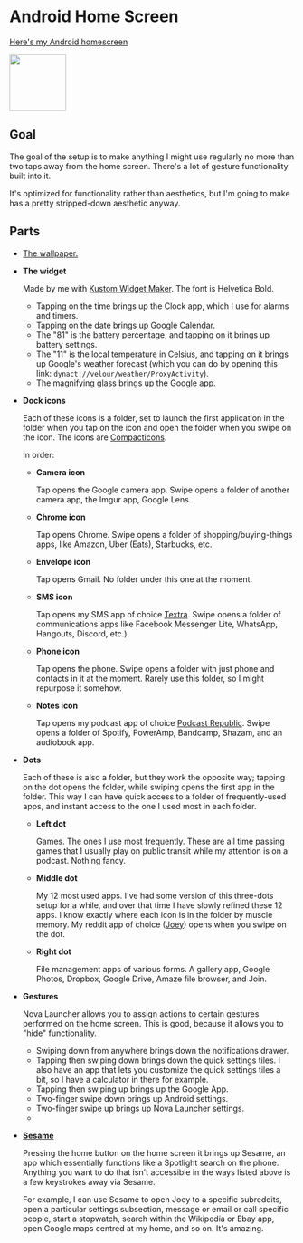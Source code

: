 # Android Home Screen

[Here's my Android homescreen](https://i.imgur.com/nevVV8d.png)

<img src="https://i.imgur.com/nevVV8d.png" width="100">

## Goal

The goal of the setup is to make anything I might use regularly no more than two taps away from the home screen. There's a lot of gesture functionality built into it.

It's optimized for functionality rather than aesthetics, but I'm going to make has a pretty stripped-down aesthetic anyway.

## Parts

* [The wallpaper.](https://i.imgur.com/6mDQLAb.png)

* **The widget**

	Made by me with [Kustom Widget Maker](https://play.google.com/store/apps/details?id=org.kustom.widget). The font is Helvetica Bold.

	* Tapping on the time brings up the Clock app, which I use for alarms and timers.
	* Tapping on the date brings up Google Calendar.
	* The "81" is the battery percentage, and tapping on it brings up battery settings.
	* The "11" is the local temperature in Celsius, and tapping on it brings up Google's weather forecast (which you can do by opening this link: `dynact://velour/weather/ProxyActivity`).
	* The magnifying glass brings up the Google app.

* **Dock icons**

	Each of these icons is a folder, set to launch the first application in the folder when you tap on the icon and open the folder when you swipe on the icon. The icons are [Compacticons](https://www.deviantart.com/tatosxl/art/Compacticons-HD-for-Android-586892801). 

 	In order:

	* **Camera icon** 

		Tap opens the Google camera app. Swipe opens a folder of another camera app, the Imgur app, Google Lens. 
	* **Chrome icon**

		Tap opens Chrome. Swipe opens a folder of shopping/buying-things apps, like Amazon, Uber (Eats), Starbucks, etc. 
	* **Envelope icon**

		Tap opens Gmail. No folder under this one at the moment. 
	* **SMS icon**

		Tap opens my SMS app of choice [Textra](https://play.google.com/store/apps/details?id=com.textra). Swipe opens a folder of communications apps like Facebook Messenger Lite, WhatsApp, Hangouts, Discord, etc.).
	* **Phone icon**

		Tap opens the phone. Swipe opens a folder with just phone and contacts in it at the moment. Rarely use this folder, so I might repurpose it somehow. 
	* **Notes icon**

		Tap opens my podcast app of choice [Podcast Republic](https://play.google.com/store/apps/details?id=com.itunestoppodcastplayer.app). Swipe opens a folder of Spotify, PowerAmp, Bandcamp, Shazam, and an audiobook app.
* **Dots** 

 	Each of these is also a folder, but they work the opposite way; tapping on the dot opens the folder, while swiping opens the first app in the folder. This way I can have quick access to a folder of frequently-used apps, and instant access to the one I used most in each folder.

	* **Left dot**

		Games. The ones I use most frequently. These are all time passing games that I usually play on public transit while my attention is on a podcast. Nothing fancy. 
	* **Middle dot**

		My 12 most used apps. I've had some version of this three-dots setup for a while, and over that time I have slowly refined these 12 apps. I know exactly where each icon is in the folder by muscle memory. My reddit app of choice ([Joey](https://play.google.com/store/apps/details?id=o.o.joey)) opens when you swipe on the dot. 
	* **Right dot**

		File management apps of various forms. A gallery app, Google Photos, Dropbox, Google Drive, Amaze file browser, and Join. 
* **Gestures**

 	Nova Launcher allows you to assign actions to certain gestures performed on the home screen. This is good, because it allows you to "hide" functionality. 

	* Swiping down from anywhere brings down the notifications drawer. 
	* Tapping then swiping down brings down the quick settings tiles. I also have an app that lets you customize the quick settings tiles a bit, so I have a calculator in there for example. 
	* Tapping then swiping up brings up the Google App. 
	* Two-finger swipe down brings up Android settings. 
	* Two-finger swipe up brings up Nova Launcher settings.
	*  
* **[Sesame](https://play.google.com/store/apps/details?id=ninja.sesame.app.edge)**

	Pressing the home button on the home screen it brings up Sesame, an app which essentially functions like a Spotlight search on the phone. Anything you want to do that isn't accessible in the ways listed above is a few keystrokes away via Sesame. 

	For example, I can use Sesame to open Joey to a specific subreddits, open a particular settings subsection, message or email or call specific people, start a stopwatch, search within the Wikipedia or Ebay app, open Google maps centred at my home, and so on. It's amazing.

